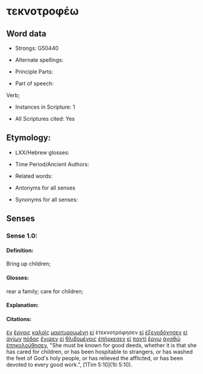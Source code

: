 # τεκνοτροφέω

<!-- Status: S2=NeedsFinalCheck -->
<!-- Lexica used for edits:   -->

## Word data

* Strongs: G50440

* Alternate spellings:

* Principle Parts: 

* Part of speech: 

Verb;

* Instances in Scripture: 1

* All Scriptures cited: Yes

## Etymology: 

* LXX/Hebrew glosses: 

* Time Period/Ancient Authors: 

* Related words: 

* Antonyms for all senses

* Synonyms for all senses: 

## Senses 

### Sense 1.0:

#### Definition: 

Bring up children;

#### Glosses:

rear a family; care for children;

#### Explanation:

#### Citations:

[ἐν](../G17220/01.md) [ἔργοις](../G20410/01.md) [καλοῖς](../G25700/01.md) [μαρτυρουμένη](../G31400/01.md) [εἰ](../G14870/01.md) ἐτεκνοτρόφησεν [εἰ](../G14870/01.md) [ἐξενοδόχησεν](../G35800/01.md) [εἰ](../G14870/01.md) [ἁγίων](../G00400/01.md) [πόδας](../G42280/01.md) [ἔνιψεν](../G35380/01.md) [εἰ](../G14870/01.md) [θλιβομένοις](../G23460/01.md) [ἐπήρκεσεν](../G18840/01.md) [εἰ](../G14870/01.md) [παντὶ](../G39560/01.md) [ἔργῳ](../G20410/01.md) [ἀγαθῷ](../G00180/01.md) [ἐπηκολούθησεν](../G18720/01.md), 
"She must be known for good deeds, whether it is that she has cared for children, or has been hospitable to strangers, or has washed the feet of God's holy people, or has relieved the afflicted, or has been devoted to every good work.", 
[1Tim 5:10](1ti 5:10). 
